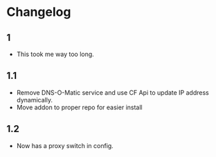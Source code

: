# Changelog

## 1
- This took me way too long.

## 1.1
- Remove DNS-O-Matic service and use CF Api to update IP address dynamically.
- Move addon to proper repo for easier install

## 1.2
- Now has a proxy switch in config.
